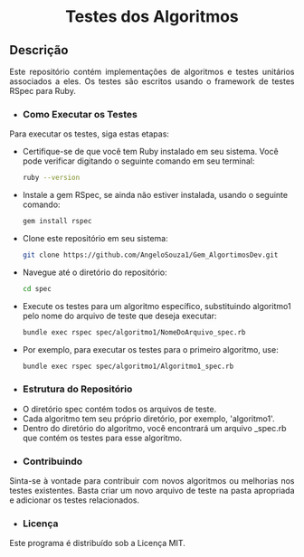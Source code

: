 <h1 align="center"> Testes dos Algoritmos</h1>

## Descrição 
<p align="justify">Este repositório contém implementações de algoritmos e testes unitários associados a eles. Os testes são escritos usando o framework de testes RSpec para Ruby.</p>

* ### Como Executar os Testes
 <p align="justify">Para executar os testes, siga estas etapas:</p>

  - Certifique-se de que você tem Ruby instalado em seu sistema. Você pode verificar digitando o seguinte comando em seu terminal:
   
      ```bash
      ruby --version
  - Instale a gem RSpec, se ainda não estiver instalada, usando o seguinte comando:
      ```bash
     gem install rspec
  - Clone este repositório em seu sistema:
      ```bash
     git clone https://github.com/AngeloSouza1/Gem_AlgortimosDev.git
  - Navegue até o diretório do repositório:
      ```bash
     cd spec
  - Execute os testes para um algoritmo específico, substituindo algoritmo1 pelo nome do arquivo de teste que deseja executar:
     ```bash
     bundle exec rspec spec/algoritmo1/NomeDoArquivo_spec.rb
  - Por exemplo, para executar os testes para o primeiro algoritmo, use:
     ```bash
     bundle exec rspec spec/algoritmo1/Algoritmo1_spec.rb

 * ### Estrutura do Repositório

  - O diretório spec contém todos os arquivos de teste.
  - Cada algoritmo tem seu próprio diretório, por exemplo, 'algoritmo1'.
  - Dentro do diretório do algoritmo, você encontrará um arquivo _spec.rb que contém os testes para esse algoritmo.

     
* ### Contribuindo
<p align="justify">Sinta-se à vontade para contribuir com novos algoritmos ou melhorias nos testes existentes. Basta criar um novo arquivo de teste na pasta apropriada e adicionar os testes relacionados.</p>

* ### Licença
<p align="justify">Este programa é distribuído sob a Licença MIT.</p>
